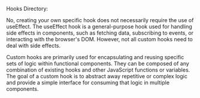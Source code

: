 Hooks Directory:

No, creating your own specific hook does not necessarily require the use of useEffect. The useEffect hook is a general-purpose hook used for handling side effects in components, such as fetching data, subscribing to events, or interacting with the browser's DOM. However, not all custom hooks need to deal with side effects.

Custom hooks are primarily used for encapsulating and reusing specific sets of logic within functional components. They can be composed of any combination of existing hooks and other JavaScript functions or variables. The goal of a custom hook is to abstract away repetitive or complex logic and provide a simple interface for consuming that logic in multiple components.
